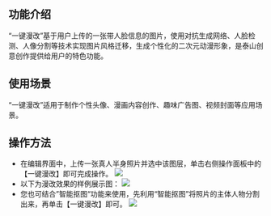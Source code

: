 ## 功能介绍
“一键漫改”基于用户上传的一张带人脸信息的图片，使用对抗生成网络、人脸检测、人像分割等技术实现图片风格迁移，生成个性化的二次元动漫形象，是泰山创意创作提供给用户的特色功能。

## 使用场景
“一键漫改”适用于制作个性头像、漫画内容创作、趣味广告图、视频封面等应用场景。

## 操作方法
- 在编辑界面中，上传一张真人半身照片并选中该图层，单击右侧操作面板中的【一键漫改】即可完成操作。
![](https://main.qcloudimg.com/raw/74b480580efba20cec5816648d4c4852.png)
- 以下为漫改效果的样例展示图：
![](https://main.qcloudimg.com/raw/df743dc7bf38c3934e77c4b66313ec01.png)
- 您也可结合”智能抠图“功能来使用，先利用“智能抠图”将照片的主体人物分割出来，再单击【一键漫改】即可。
![](https://main.qcloudimg.com/raw/d48396d92b0b53b3dc17b36252ae7393.png)
